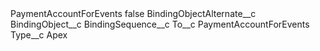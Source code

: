 <?xml version="1.0" encoding="UTF-8"?>
<CustomMetadata xmlns="http://soap.sforce.com/2006/04/metadata" xmlns:xsi="http://www.w3.org/2001/XMLSchema-instance" xmlns:xsd="http://www.w3.org/2001/XMLSchema">
    <label>PaymentAccountForEvents</label>
    <protected>false</protected>
    <values>
        <field>BindingObjectAlternate__c</field>
        <value xsi:nil="true"/>
    </values>
    <values>
        <field>BindingObject__c</field>
        <value xsi:nil="true"/>
    </values>
    <values>
        <field>BindingSequence__c</field>
        <value xsi:nil="true"/>
    </values>
    <values>
        <field>To__c</field>
        <value xsi:type="xsd:string">PaymentAccountForEvents</value>
    </values>
    <values>
        <field>Type__c</field>
        <value xsi:type="xsd:string">Apex</value>
    </values>
</CustomMetadata>
